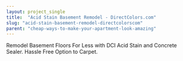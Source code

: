 ```yaml
---
layout: project_single
title:  "Acid Stain Basement Remodel - DirectColors.com"
slug: "acid-stain-basement-remodel-directcolorscom"
parent: "cheap-ways-to-make-your-apartment-look-amazing"
---
```

Remodel Basement Floors For Less with DCI Acid Stain and Concrete Sealer. Hassle Free Option to Carpet.